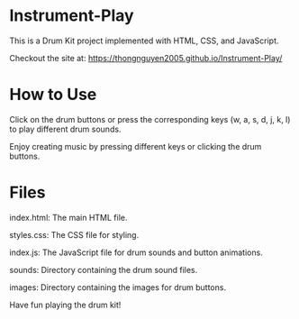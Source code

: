 # Instrument-Play

This is a Drum Kit project implemented with HTML, CSS, and JavaScript.

Checkout the site at: https://thongnguyen2005.github.io/Instrument-Play/

# How to Use
Click on the drum buttons or press the corresponding keys (w, a, s, d, j, k, l) to play different drum sounds.

Enjoy creating music by pressing different keys or clicking the drum buttons.

# Files
index.html: The main HTML file.

styles.css: The CSS file for styling.

index.js: The JavaScript file for drum sounds and button animations.

sounds: Directory containing the drum sound files.

images: Directory containing the images for drum buttons.

Have fun playing the drum kit!








